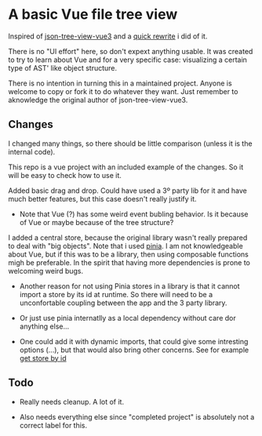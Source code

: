 # A basic Vue file tree view 

Inspired of [json-tree-view-vue3](https://github.com/seijikohara/json-tree-view-vue3) and a [quick rewrite](https://github.com/audiBookning/json-tree-view-vue3) i did of it.

There is no "UI effort" here, so don't expext anything usable. It was created to try to learn about Vue and for a very specific case: visualizing a certain type of AST' like object structure.

There is no intention in turning this in a maintained project. Anyone is welcome to copy or fork it to do whatever they want. Just remember to aknowledge the original author of json-tree-view-vue3.

## Changes

I changed many things, so there should be little comparison (unless it is the internal code).

This repo is a vue project with an included example of the changes. So it will be easy to check how to use it.

Added basic drag and drop. Could have used a 3º party lib for it and have much better features, but this case doesn't really justify it.

- Note that Vue (?) has some weird event bubling behavior. Is it because of Vue or maybe because of the tree structure?

I added a central store, because the original library wasn't really prepared to deal with "big objects". Note that i used [pinia](https://github.com/vuejs/pinia). I am not knowledgeable about Vue, but if this was to be a library, then using composable functions migh be preferable. In the spirit that having more dependencies is prone to welcoming weird bugs.

- Another reason for not using Pinia stores in a library is that it cannot import a store by its id at runtime. So there will need to be a unconfortable coupling between the app and the 3 party library.

- Or just use pinia internatlly as a local dependency without care dor anything else...

- One could add it with dynamic imports, that could give some intresting options (...), but that would also bring other concerns. See for example [get store by id](https://github.com/vuejs/pinia/discussions/753#discussioncomment-1553093)

## Todo

- Really needs cleanup. A lot of it.

- Also needs everything else since "completed project" is absolutely not a correct label for this.

